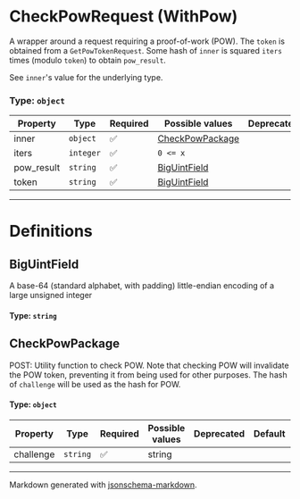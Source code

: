# CheckPowRequest (WithPow)

A wrapper around a request requiring a proof-of-work (POW). The `token` is obtained from a
`GetPowTokenRequest`. Some hash of `inner` is squared `iters` times (modulo `token`) to obtain
`pow_result`.

See `inner`'s value for the underlying type.

### Type: `object`

| Property | Type | Required | Possible values | Deprecated | Default | Description | Examples |
| -------- | ---- | -------- | --------------- | ---------- | ------- | ----------- | -------- |
| inner | `object` | ✅ | [CheckPowPackage](#checkpowpackage) |  |  |  |  |
| iters | `integer` | ✅ | `0 <= x ` |  |  |  |  |
| pow_result | `string` | ✅ | [BigUintField](#biguintfield) |  |  |  |  |
| token | `string` | ✅ | [BigUintField](#biguintfield) |  |  |  |  |


---

# Definitions

## BigUintField

A base-64 (standard alphabet, with padding) little-endian encoding of a large unsigned integer

#### Type: `string`

## CheckPowPackage

POST: Utility function to check POW. Note that checking POW will invalidate the POW token,
preventing it from being used for other purposes. The hash of `challenge` will be used as the
hash for POW.

#### Type: `object`

| Property | Type | Required | Possible values | Deprecated | Default | Description | Examples |
| -------- | ---- | -------- | --------------- | ---------- | ------- | ----------- | -------- |
| challenge | `string` | ✅ | string |  |  |  |  |


---

Markdown generated with [jsonschema-markdown](https://github.com/elisiariocouto/jsonschema-markdown).
